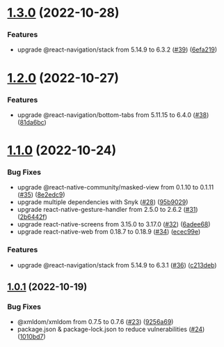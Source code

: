 # [1.3.0](https://github.com/thecyberworld/thecyberhub-app/compare/v1.2.0...v1.3.0) (2022-10-28)


### Features

* upgrade @react-navigation/stack from 5.14.9 to 6.3.2 ([#39](https://github.com/thecyberworld/thecyberhub-app/issues/39)) ([6efa219](https://github.com/thecyberworld/thecyberhub-app/commit/6efa219160632a9d409eae4b40f48f3b8c232907))



# [1.2.0](https://github.com/thecyberworld/thecyberhub-app/compare/v1.1.0...v1.2.0) (2022-10-27)


### Features

* upgrade @react-navigation/bottom-tabs from 5.11.15 to 6.4.0 ([#38](https://github.com/thecyberworld/thecyberhub-app/issues/38)) ([81da6bc](https://github.com/thecyberworld/thecyberhub-app/commit/81da6bc46dbd75cb785cdefcf48233435f954929))



# [1.1.0](https://github.com/thecyberworld/thecyberhub-app/compare/v1.0.1...v1.1.0) (2022-10-24)


### Bug Fixes

* upgrade @react-native-community/masked-view from 0.1.10 to 0.1.11 ([#35](https://github.com/thecyberworld/thecyberhub-app/issues/35)) ([8e2edc9](https://github.com/thecyberworld/thecyberhub-app/commit/8e2edc9a77b5c6ea7116b04d9d3326d82b8bf012))
* upgrade multiple dependencies with Snyk ([#28](https://github.com/thecyberworld/thecyberhub-app/issues/28)) ([95b9029](https://github.com/thecyberworld/thecyberhub-app/commit/95b9029b0c0ffd50d3c7fd6d4f82214f4ddd8a72))
* upgrade react-native-gesture-handler from 2.5.0 to 2.6.2 ([#31](https://github.com/thecyberworld/thecyberhub-app/issues/31)) ([2b6442f](https://github.com/thecyberworld/thecyberhub-app/commit/2b6442faebc79d10750e7946fa585ddf091cec9b))
* upgrade react-native-screens from 3.15.0 to 3.17.0 ([#32](https://github.com/thecyberworld/thecyberhub-app/issues/32)) ([6adee68](https://github.com/thecyberworld/thecyberhub-app/commit/6adee68bde1718cdaeb0bf3a8a13ff38eb870682))
* upgrade react-native-web from 0.18.7 to 0.18.9 ([#34](https://github.com/thecyberworld/thecyberhub-app/issues/34)) ([ecec99e](https://github.com/thecyberworld/thecyberhub-app/commit/ecec99e7f9c593347a4bb0b764fcd43555863019))


### Features

* upgrade @react-navigation/stack from 5.14.9 to 6.3.1 ([#36](https://github.com/thecyberworld/thecyberhub-app/issues/36)) ([c213deb](https://github.com/thecyberworld/thecyberhub-app/commit/c213debace399751eefa52bf3b6227606ec98432))



## [1.0.1](https://github.com/thecyberworld/thecyberhub-app/compare/1010bd78383e8c944896b3d1edca6b3110bdd314...v1.0.1) (2022-10-19)


### Bug Fixes

* @xmldom/xmldom from 0.7.5 to 0.7.6 ([#23](https://github.com/thecyberworld/thecyberhub-app/issues/23)) ([9256a69](https://github.com/thecyberworld/thecyberhub-app/commit/9256a6959da51cd42423ffec102583dd659d1fca))
* package.json & package-lock.json to reduce vulnerabilities ([#24](https://github.com/thecyberworld/thecyberhub-app/issues/24)) ([1010bd7](https://github.com/thecyberworld/thecyberhub-app/commit/1010bd78383e8c944896b3d1edca6b3110bdd314))



